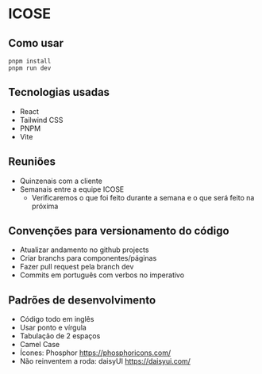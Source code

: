 # ICOSE

## Como usar
```
pnpm install
pnpm run dev
```

## Tecnologias usadas
- React
- Tailwind CSS
- PNPM
- Vite

## Reuniões
- Quinzenais com a cliente
- Semanais entre a equipe ICOSE
	- Verificaremos o que foi feito durante a semana e o que será feito na próxima

## Convenções para versionamento do código
- Atualizar andamento no github projects
- Criar branchs para componentes/páginas
- Fazer pull request pela branch dev
- Commits em português com verbos no imperativo

## Padrões de desenvolvimento
- Código todo em inglês
- Usar ponto e vírgula
- Tabulação de 2 espaços
- Camel Case
- Ícones: Phosphor https://phosphoricons.com/
- Não reinventem a roda: daisyUI https://daisyui.com/